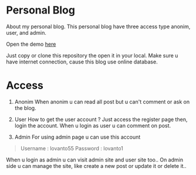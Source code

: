 # Personal Blog
About my personal blog.
This personal blog have three access type anonim, user, and admin.

Open the demo [here](https://lovanto.herokuapp.com/)

Just copy or clone this repository the open it in your local. Make sure u have internet connection, cause this blog use online database.

# Access
1. Anonim
When anonim u can read all post but u can't comment or ask on the blog.

2. User
How to get the user account ?
Just access the register page then, login the account.
When u login as user u can comment on post.

3. Admin
For using admin page u can use this account
> Username : lovanto55
> Password : lovanto1

When u login as admin u can visit admin site and user site too..
On admin side u can manage the site, like create a new post or update it or delete it..